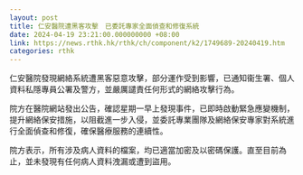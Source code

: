 ```yaml
---
layout: post
title: 仁安醫院遭黑客攻擊　已委託專家全面偵查和修復系統
date: 2024-04-19 23:21:00.000000000 +08:00
link: https://news.rthk.hk/rthk/ch/component/k2/1749689-20240419.htm
categories: rthk
---
```


仁安醫院發現網絡系統遭黑客惡意攻擊，部分運作受到影響，已通知衞生署、個人資料私隱專員公署及警方，並嚴厲譴責任何形式的網絡攻擊行為。

院方在醫院網站發出公告，確認星期一早上發現事件，已即時啟動緊急應變機制，提升網絡保安措施，以阻截進一步入侵，並委託專業團隊及網絡保安專家對系統進行全面偵查和修復，確保醫療服務的連續性。

院方表示，所有涉及病人資料的檔案，均已適當加密及以密碼保護。直至目前為止，並未發現有任何病人資料洩漏或遭到盜用。

